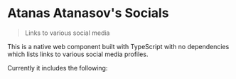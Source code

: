 # Atanas Atanasov's Socials

> Links to various social media

This is a native web component built with TypeScript with no dependencies which lists links to various social media profiles.

Currently it includes the following:
